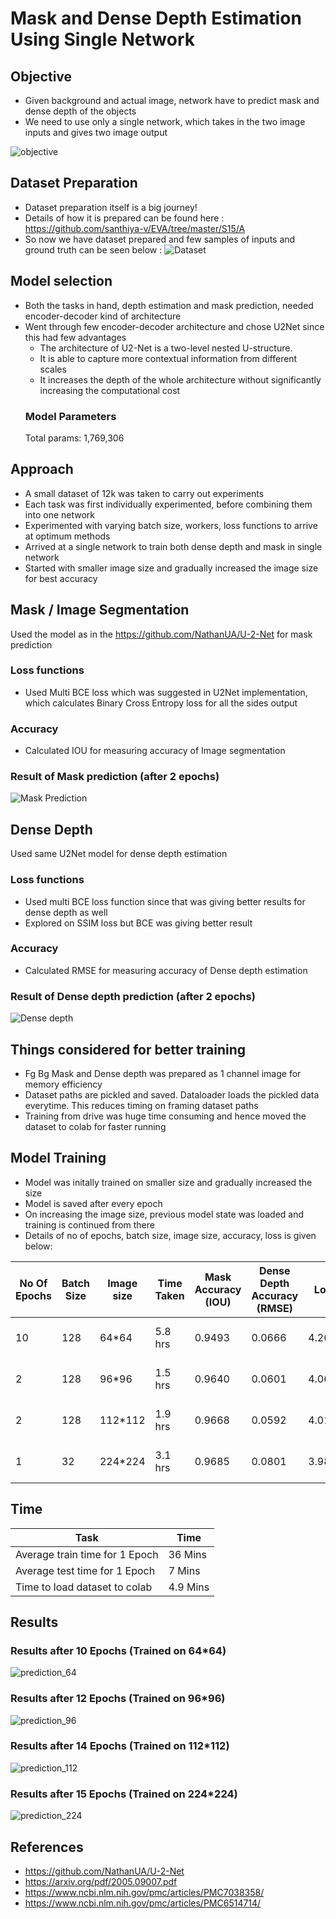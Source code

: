 # Mask and Dense Depth Estimation Using Single Network

## Objective
* Given background and actual image, network have to predict mask and dense depth of the objects
* We need to use only a single network, which takes in the two image inputs and gives two image output

![objective](https://github.com/santhiya-v/eva-end-game/blob/master/results/objective.png?raw=true)

## Dataset Preparation

* Dataset preparation itself is a big journey! 
* Details of how it is prepared can be found here : https://github.com/santhiya-v/EVA/tree/master/S15/A
* So now we have dataset prepared and few samples of inputs and ground truth can be seen below :
![Dataset](https://github.com/santhiya-v/eva-end-game/blob/master/results/dataset.png?raw=true)


## Model selection 
* Both the tasks in hand, depth estimation and mask prediction, needed encoder-decoder kind of architecture
* Went through few encoder-decoder architecture and chose U2Net since this had few advantages
  * The architecture of U2-Net is a two-level nested U-structure. 
  * It is able to capture more contextual information from different scales 
  * It increases the depth of the whole architecture without significantly increasing the computational cost
  ### Model Parameters
  Total params: 1,769,306
  
## Approach
* A small dataset of 12k was taken to carry out experiments
* Each task was first individually experimented, before combining them into one network
* Experimented with varying batch size, workers, loss functions to arrive at optimum methods
* Arrived at a single network to train both dense depth and mask in single network
* Started with smaller image size and gradually increased the image size for best accuracy

## Mask / Image Segmentation
Used the model as in the https://github.com/NathanUA/U-2-Net for mask prediction

### Loss functions
* Used Multi BCE loss which was suggested in U2Net implementation, which calculates Binary Cross Entropy loss for all the sides output

### Accuracy
* Calculated IOU for measuring accuracy of Image segmentation 

### Result of Mask prediction (after 2 epochs)
![Mask Prediction](https://github.com/santhiya-v/eva-end-game/blob/master/results/mask_prediction.png?raw=true)

## Dense Depth
Used same U2Net model for dense depth estimation

### Loss functions
* Used multi BCE loss function since that was giving better results for dense depth as well
* Explored on SSIM loss but BCE was giving better result 

### Accuracy
* Calculated RMSE for measuring accuracy of Dense depth estimation

### Result of Dense depth prediction (after 2 epochs)
![Dense depth](https://github.com/santhiya-v/eva-end-game/blob/master/results/dense_depth_prediction.png?raw=true)

## Things considered for better training
* Fg Bg Mask and Dense depth was prepared as 1 channel image for memory efficiency
* Dataset paths are pickled and saved. Dataloader loads the pickled data everytime. This reduces timing on framing dataset paths
* Training from drive was huge time consuming and hence moved the dataset to colab for faster running

## Model Training
* Model was initally trained on smaller size and gradually increased the size
* Model is saved after every epoch
* On increasing the image size, previous model state was loaded and training is continued from there
* Details of no of epochs, batch size, image size, accuracy, loss is given below:

No Of Epochs | Batch Size | Image size | Time Taken | Mask Accuracy (IOU) | Dense Depth Accuracy (RMSE) | Loss | Notebook |
------ | ----- | ---------- | ---------- | -------------- | --------- | -------------- | -------- |
10 | 128 | 64*64 | 5.8 hrs | 0.9493 | 0.0666 | 4.2672 | https://github.com/santhiya-v/eva-end-game/blob/master/EndGame_64.ipynb |
2 | 128 | 96*96 | 1.5 hrs | 0.9640 | 0.0601 | 4.0675 | https://github.com/santhiya-v/eva-end-game/blob/master/EndGame_96.ipynb |
2 | 128 | 112*112 | 1.9 hrs |  0.9668 | 0.0592 | 4.0162 | https://github.com/santhiya-v/eva-end-game/blob/master/EndGame_112.ipynb |
1 | 32 | 224*224 | 3.1 hrs | 0.9685 | 0.0801 | 3.988 | https://github.com/santhiya-v/eva-end-game/blob/master/EndGame_224.ipynb |

## Time 
Task | Time |
---- | ---- |
Average train time for 1 Epoch | 36 Mins |
Average test time for 1 Epoch  | 7 Mins |
Time to load dataset to colab  | 4.9 Mins |

## Results
### Results after 10 Epochs (Trained on 64*64)
![prediction_64](https://github.com/santhiya-v/eva-end-game/blob/master/results/prediction_aft_10_epochs_64.png?raw=true)

### Results after 12 Epochs (Trained on 96*96)
![prediction_96](https://github.com/santhiya-v/eva-end-game/blob/master/results/prediction_aft_12_epochs_96.png?raw=true)

### Results after 14 Epochs (Trained on 112*112)
![prediction_112](https://github.com/santhiya-v/eva-end-game/blob/master/results/prediction_aft_14_epochs_112.png?raw=true)

### Results after 15 Epochs (Trained on 224*224)
![prediction_224](https://github.com/santhiya-v/eva-end-game/blob/master/results/prediction_aft_16_epochs_224.png?raw=true)

## References
* https://github.com/NathanUA/U-2-Net
* https://arxiv.org/pdf/2005.09007.pdf
* https://www.ncbi.nlm.nih.gov/pmc/articles/PMC7038358/
* https://www.ncbi.nlm.nih.gov/pmc/articles/PMC6514714/







